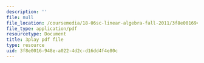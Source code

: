 ```yaml
---
description: ''
file: null
file_location: /coursemedia/18-06sc-linear-algebra-fall-2011/3f8e0016948ea0224d2cd16dd4f4e80c_6-wh6yvk6uc.pdf
file_type: application/pdf
resourcetype: Document
title: 3play pdf file
type: resource
uid: 3f8e0016-948e-a022-4d2c-d16dd4f4e80c
---
```

